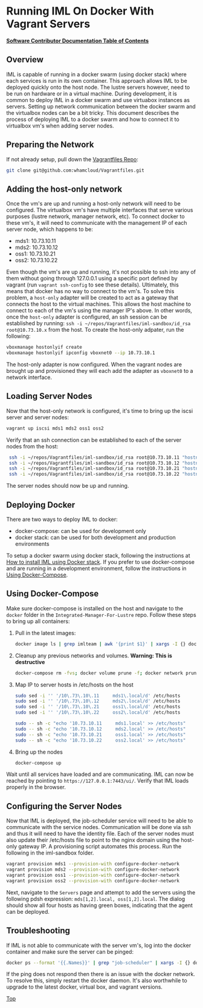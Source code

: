 # Running IML On Docker With Vagrant Servers

[**Software Contributor Documentation Table of Contents**](cd_TOC.md)

## Overview

IML is capable of running in a docker swarm (using docker stack) where each services is run in its own container. This approach allows IML to be deployed quickly onto the host node. The lustre servers however, need to be run on hardware or in a virtual machine. During development, it is common to deploy IML in a docker swarm and use virtuabox instances as servers. Setting up network communication between the docker swarm and the virtualbox nodes can be a bit tricky. This document describes the process of deploying IML to a docker swarm and how to connect it to virtualbox vm's when adding server nodes.

## Preparing the Network

If not already setup, pull down the [Vagrantfiles Repo](https://github.com/whamcloud/Vagrantfiles):

```sh
git clone git@github.com:whamcloud/Vagrantfiles.git
```

## Adding the host-only network

Once the vm's are up and running a host-only network will need to be configured. The virtualbox vm's have multiple interfaces that serve various purposes (lustre network, manager network, etc). To connect docker to these vm's, it will need to communicate with the management IP of each server node, which happens to be:

- mds1: 10.73.10.11
- mds2: 10.73.10.12
- oss1: 10.73.10.21
- oss2: 10.73.10.22

Even though the vm's are up and running, it's not possible to ssh into any of them without going through 127.0.0.1 using a specific port defined by vagrant (run `vagrant ssh-config` to see these details). Ultimately, this means that docker has no way to connect to the vm's. To solve this problem, a `host-only` adapter will be created to act as a gateway that connects the host to the virtual machines. This allows the host machine to connect to each of the vm's using the manager IP's above. In other words, once the `host-only` adapter is configured, an ssh session can be established by running: `ssh -i ~/repos/Vagrantfiles/iml-sandbox/id_rsa root@10.73.10.x` from the host. To create the host-only adpater, run the following:

```sh
vboxmanage hostonlyif create
vboxmanage hostonlyif ipconfig vboxnet0 --ip 10.73.10.1
```

The host-only adapter is now configured. When the vagrant nodes are brought up and provisioned they will each add the adapter as `vboxnet0` to a network interface.

## Loading Server Nodes

Now that the host-only network is configured, it's time to bring up the iscsi server and server nodes:

```sh
vagrant up iscsi mds1 mds2 oss1 oss2
```

Verify that an ssh connection can be established to each of the server nodes from the host:

```sh
 ssh -i ~/repos/Vagrantfiles/iml-sandbox/id_rsa root@10.73.10.11 "hostname"
 ssh -i ~/repos/Vagrantfiles/iml-sandbox/id_rsa root@10.73.10.12 "hostname"
 ssh -i ~/repos/Vagrantfiles/iml-sandbox/id_rsa root@10.73.10.21 "hostname"
 ssh -i ~/repos/Vagrantfiles/iml-sandbox/id_rsa root@10.73.10.22 "hostname"
```

The server nodes should now be up and running.

## Deploying Docker

There are two ways to deploy IML to docker:

- docker-compose: can be used for development only
- docker stack: can be used for both development and production environments

To setup a docker swarm using docker stack, following the instructions at [How to install IML using Docker stack](../Install_Guide/ig_docker_stack.md). If you prefer to use docker-compose and are running in a development environment, follow the instructions in [Using Docker-Compose](#using-docker-compose).

## Using Docker-Compose

Make sure docker-compose is installed on the host and navigate to the `docker` folder in the `Integrated-Manager-For-Lustre` repo. Follow these steps to bring up all containers:

1. Pull in the latest images:

   ```sh
   docker image ls | grep imlteam | awk '{print $1}' | xargs -I {} docker pull {}
   ```

1. Cleanup any previous networks and volumes. **Warning: This is destructive**

   ```sh
   docker-compose rm -fvs; docker volume prune -f; docker network prune -f
   ```

1. Map IP to server hosts in /etc/hosts on the host

   ```sh
   sudo sed -i '' '/10\.73\.10\.11     mds1\.local/d' /etc/hosts
   sudo sed -i '' '/10\.73\.10\.12     mds2\.local/d' /etc/hosts
   sudo sed -i '' '/10\.73\.10\.21     oss1\.local/d' /etc/hosts
   sudo sed -i '' '/10\.73\.10\.22     oss2\.local/d' /etc/hosts

   sudo -- sh -c "echo '10.73.10.11     mds1.local' >> /etc/hosts"
   sudo -- sh -c "echo '10.73.10.12     mds2.local' >> /etc/hosts"
   sudo -- sh -c "echo '10.73.10.21     oss1.local' >> /etc/hosts"
   sudo -- sh -c "echo '10.73.10.22     oss2.local' >> /etc/hosts"
   ```

1. Bring up the nodes

   ```sh
   docker-compose up
   ```

Wait until all services have loaded and are communicating. IML can now be reached by pointing to `https://127.0.0.1:7443/ui/`. Verify that IML loads properly in the browser.

## Configuring the Server Nodes

Now that IML is deployed, the job-scheduler service will need to be able to communicate with the service nodes. Communication will be done via ssh and thus it will need to have the identity file. Each of the server nodes must also update their /etc/hosts file to point to the nginx domain using the host-only gateway IP. A provisioning script automates this process. Run the following in the iml-sandbox folder.

```sh
vagrant provision mds1 --provision-with configure-docker-network
vagrant provision mds2 --provision-with configure-docker-network
vagrant provision oss1 --provision-with configure-docker-network
vagrant provision oss2 --provision-with configure-docker-network
```

Next, navigate to the `Servers` page and attempt to add the servers using the following pdsh expression: `mds[1,2].local, oss[1,2].local`. The dialog should show all four hosts as having green boxes, indicating that the agent can be deployed.

## Troubleshooting

If IML is not able to communicate with the server vm's, log into the docker container and make sure the server can be pinged:

```sh
docker ps --format '{{.Names}}' | grep "job-scheduler" | xargs -I {} docker exec {} sh -c 'ping mds1.local'
```

If the ping does not respond then there is an issue with the docker network. To resolve this, simply restart the docker daemon. It's also worthwhile to upgrade to the latest docker, virtual box, and vagrant versions.

[Top](#running-iml-on-docker-with-vagrant-servers)
